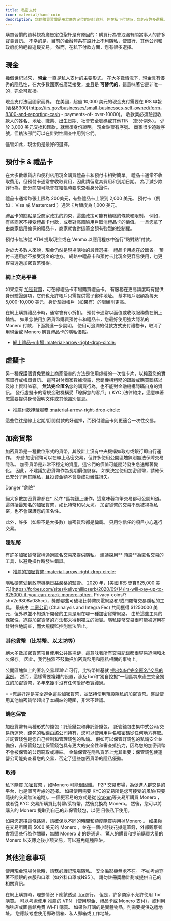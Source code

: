 ```yaml
---
title: 私密支付
icon: material/hand-coin
description: 您的購買習慣是用於廣告定位的絕佳資料，但在私下付款時，您仍有許多選擇。
---
```


購買習慣的資料視為廣告定位聖杯是有原因的：購買行為會洩漏有關當事人的許多寶貴資訊。 不幸的是，目前的金融體系在設計上不利隱私，使銀行、其他公司和政府能夠輕鬆追蹤交易。 然而，在私下付款方面，您有很多選擇。

## 現金

幾個世紀以來， **現金** 一直是私人支付的主要形式。 在大多數情況下，現金具有優秀的隱私性，在大多數國家被廣泛接受，並且是 **可替代的**，這意味著它是非唯一的，完全可互換。

現金支付法因國家而異。 在美國，超過 10,000 美元的現金支付需要在 IRS 申報 [表格8300](https://irs.gov/businesses/small-businesses-self-owned/form-8300-and-reporting-cash - payments-of- over-10000)。 收款業必須驗證收款人的姓名、地址、職業、出生日期、社會安全號碼或其他TIN （部分例外）。 少於 3,000 美元交換和匯款，就無須身份證明。 現金鈔票有序號。 商家很少追蹤序號，但執法部門可以在針對性調查中用到它們。

儘管如此，現金仍是最好的選擇。

## 預付卡 & 禮品卡

在大多數雜貨店和便利店用現金購買禮品卡和預付卡相對簡單。 禮品卡通常不收取費用，但預付卡通常會收取費用，因此請留意其費用和到期日期。 為了減少欺詐行為，部分商店可能會在結帳時要求查看身分證件。

禮品卡通常每張上限為 200美元，有些禮品卡上限到 2,000 美元。 預付卡（例如： Visa 或 Mastercard ）通常卡片額度為 1,000 美元。

禮品卡的缺點是受商家政策的約束，這些政策可能有糟糕的條款和限制。 例如，有些商家不接受禮品卡付款，或者對高風險用戶取消禮品卡的價值。 一旦您拿了由商家信用擔保的禮品卡，商家就會對這筆金額有強烈的控制權。

預付卡無法從 ATM 提取現金或在 Venmo 以應用程序中進行“點對點”付款。

對於大多數人來說，現金仍然是現場購物的最佳選擇。 禮品卡用處在於節省。 預付卡適用於不接受現金的地方。 網路中禮品卡和預付卡比現金更容易使用，也更容易透過加密貨幣獲得。

### 網上交易平臺

如果您有 [加密貨幣](../cryptocurrency.md)，可在線禮品卡市場購買禮品卡。 有服務在更高額度時有提供身份驗證選項，它們也允許帳戶只需提供電子郵件地址。 基本帳戶限額為每天 5,000-10,000 美元，身份驗證帳戶（如果有）的限額則更高。

在網上購買禮品卡時，通常會有小折扣。 預付卡通常以面值或收取服務費在網上銷售。 如果您使用加密貨幣購買預付卡和禮品卡，您最好使用強大隱私的 Monero 付款，下面將進一步說明。 使用可追溯的付款方式支付禮物卡，取消了用現金或 Monero 購買禮品卡的隱私優點。

- [網上禮品卡市場 :material-arrow-right-drop-circle:](../financial-services.md#gift-card-marketplaces)

## 虛擬卡

另一種保護個資免受線上商家侵害的方法是使用虛擬的一次性卡片，以掩蓋您的實際銀行或帳單資訊。 這可對付商家數據洩露，營銷機構粗糙的跟蹤或購買聯結以及線上資料盜竊。  **無法完全匿名**您的購買行為，也不能對金融機構隱瞞自身的資訊。  發行虛擬卡的常規金融機構受「瞭解您的客戶」( KYC )法律約束，這意味著您需要提供身份證明文件或其他識別信息。

- [推薦付款掩蔽服務 :material-arrow-right-drop-circle:](../financial-services.md#payment-masking-services)

這些往往是線上定期/訂閱付款的好選擇，而預付禮品卡則更適合一次性交易。

## 加密貨幣

加密貨幣是一種數位形式的貨幣，其設計上沒有中央機構如政府或銀行即自行運作。  *有些* 加密貨幣可以在線上私密交易，但許多使用公開區塊錬則無法保障交易隱私。  加密貨幣是非常不穩定的資產，這它們的價值可能隨時發生急速顯著變化。 因此，不建議加密貨幣作為長期價值儲存。 如果決定使用加密貨幣，請確保已充分了解其隱私，且投資金額不會變成災難性損失。

<div class="admonition danger" markdown>
<p class="admonition-title">Danger "危險"</p>

絕大多數加密貨幣都在* *公共* *區塊鏈上運作，這意味著每筆交易都可公開知道。 這包括最知名的加密貨幣，如比特幣和以太坊。 加密貨幣的交易不應被視為私密，也不會保護您的匿名性。

此外，許多（如果不是大多數）加密貨幣都是騙局。 只用你信任的項目小心進行交易。

</div>

### 隱私幣

有許多加密貨幣聲稱通過匿名交易來提供隱私。 建議探用** 預設**為匿名交易的工具，以避免操作時發生錯誤。

- [推薦的加密貨幣 :material-arrow-right-drop-circle:](../cryptocurrency.md#monero)

隱私硬幣受到政府機構日益嚴格的監管。 2020 年，[美國 IRS 獎賞625,000 美元](https://forbes.com/sites/kellyphillipserb/2020/09/14/irs-will-pay-up-to-625000-if-you-can-crack-monero-other- Privacy-coins/?sh=2e9808a085cc)，獎勵那些可破壞比特幣閃電網路和/或門羅幣交易隱私的工具。 最後由 [二家公司](https://sam.gov/opp/5ab94eae1a8d422e88945b64181c6018/view) (Chainalysis and Integra Fec) 共同獲得 $1250000 美元，但外界並不知道所開發的工具是用在哪一種加密貨幣網路。 由於這些工具的保密性，追蹤加密貨幣的方法都未得到獨立的證實。隱私硬幣交易很可能被運用在針對性地調查，而大規模監控則無法阻止。

### 其他貨幣（比特幣、以太坊等）

絕大多數加密貨幣項目使用公共區塊鏈，這意味著所有交易記錄都很容易追溯和永久保存。 因此，我們強烈不鼓勵把加密貨幣用和隱私相關的事物上。

公開區塊錬上的匿名交易*理論上* 可行，比特幣維基就 [提出如何"完全匿名"交易的案例](https://en.bitcoin.it/wiki/Privacy#Example_-_A_perfectly_private_donation)。 然而，這樣需要複雜的設置，涉及Tor和“獨自挖掘”一個區塊來產生完全獨立的加密貨幣，多年來幾乎沒有任何愛好者實踐過。

= =您最好還是完全避免這些加密貨幣，並堅持使用預設隱私的加密貨幣。嘗試使用其他加密貨幣超出了本網站的範圍，非常不建議。

### 錢包保管

加密貨幣有兩種形式的錢包：託管錢包和非託管錢包。 託管錢包由集中式公司/交易所運營，錢包的私鑰由該公司持有，您可以使用用戶名和密碼從任何地方存取。 非託管錢包是您自己控制和管理錢包的私鑰。 假如可以保管好錢包的私鑰安全並備份，非保管錢包比保管錢包具有更大的安全性和審查抵抗力，因為您的加密貨幣不會被保管的公司竊取或凍結。 金鑰保管在隱私貨幣上尤其重要：保管錢包使運營公司能夠查看您的交易，否定了這些加密貨幣的隱私優勢。

### 取得

私下購買 [加密貨幣](../cryptocurrency.md) ，如Monero 可能很困難。 P2P 交易市場，為促進人群交易的平台，也是個可考慮的選擇。 如果使用需要 KYC的交易所是您可接受的風險(只要隨後的交易無法追蹤)。一個更容易的方式是從 [Kraken](https://kraken.com)等交易所購買 Monero ，或者從 KYC 交易所購買比特幣/萊特幣，然後兌換為 Monero。 然後，您可以將購入的 Monero 提取到自己的非保管錢包，以便 日後私下使用。

如果您選擇這條路線，請確保以不同的時間和額度購買與用掉Monero 。 如果你在交易所購買 5000 美元的 Monero ，並在一個小時後花掉這筆錢，外部觀察者會將這些行為作關聯，無關 Monero 走的是通道。 驚人的購買和提前購買大量的Monero 以支應之後小額交易，可以避免這種陷阱。

## 其他注意事項

使用現金現場付款時，請務必謹記現場隱私。 安全攝影機無處不在。 不妨考慮穿著不顯眼的衣服和口罩（如外科口罩或N95 ）。 請勿註冊獎勵計劃或提供自己的相關資訊。

在網上購買時，理想情況下應該透過 [Tor](tor-overview.md)進行。 但是，許多商家不允許使用 Tor 購買。 可以考慮使用 [推薦的 VPN](../vpn.md) （使用現金、禮品卡或 Monero 支付），或利用咖啡店或圖書館免費 Wi-Fi 購買。 如果你訂購的是實體物品，則需要提供送遞地址。 您應該考慮使用郵政信箱、私人郵箱或工作地址。
